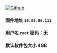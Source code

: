 [![Github](https://img.shields.io/badge/Release文件可在国内加速站下载-FC7C0D?logo=github&logoColor=fff&labelColor=000&style=for-the-badge)](https://wkdaily.cpolar.top/archives/1) 
#### 固件地址 `10.88.86.111`
#### 用户名 `root` 密码：无
#### 默认软件包大小 4GB 
